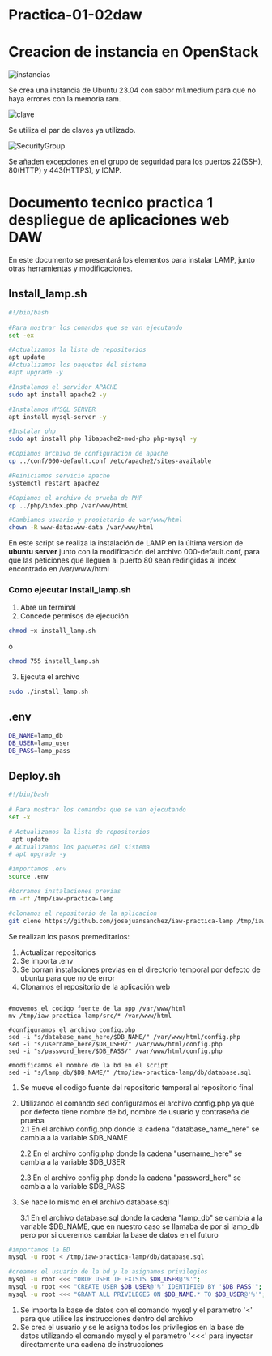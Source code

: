 # Practica-01-02daw
# Creacion de instancia en OpenStack

![instancias](https://github.com/LuzSerranoDiaz/Practica-01-02daw/assets/125549381/cb6ec693-303b-4bea-b9ea-75ae71bdee5f)

Se crea una instancia de Ubuntu 23.04 con sabor m1.medium para que no haya errores con la memoria ram.

![clave](https://github.com/LuzSerranoDiaz/Practica-01-02daw/assets/125549381/41dd7bcc-a631-4323-a825-813bd2620d8a)

Se utiliza el par de claves ya utilizado.

![SecurityGroup](https://github.com/LuzSerranoDiaz/Practica-01-02daw/assets/125549381/649d64bb-5727-49a7-8932-cee79d389bf4)

Se añaden excepciones en el grupo de seguridad para los puertos 22(SSH), 80(HTTP) y 443(HTTPS), y ICMP.

# Documento tecnico practica 1 despliegue de aplicaciones web DAW

En este documento se presentará los elementos para instalar LAMP, junto otras herramientas y modificaciones.

## Install_lamp.sh
```bash
#!/bin/bash
 
#Para mostrar los comandos que se van ejecutando
set -ex

#Actualizamos la lista de repositorios
apt update
#Actualizamos los paquetes del sistema
#apt upgrade -y

#Instalamos el servidor APACHE
sudo apt install apache2 -y

#Instalamos MYSQL SERVER
apt install mysql-server -y

#Instalar php 
sudo apt install php libapache2-mod-php php-mysql -y

#Copiamos archivo de configuracion de apache
cp ../conf/000-default.conf /etc/apache2/sites-available

#Reiniciamos servicio apache
systemctl restart apache2

#Copiamos el archivo de prueba de PHP
cp ../php/index.php /var/www/html

#Cambiamos usuario y propietario de var/www/html
chown -R www-data:www-data /var/www/html
```
En este script se realiza la instalación de LAMP en la última version de **ubuntu server** junto con la modificación del archivo 000-default.conf, para que las peticiones que lleguen al puerto 80 sean redirigidas al index encontrado en /var/www/html
### Como ejecutar Install_lamp.sh
1. Abre un terminal
2. Concede permisos de ejecución
 ```bash
 chmod +x install_lamp.sh
 ```
 o
 ```bash
 chmod 755 install_lamp.sh
 ```
 3. Ejecuta el archivo
 ```bash
 sudo ./install_lamp.sh
 ```
## .env
```bash
DB_NAME=lamp_db
DB_USER=lamp_user
DB_PASS=lamp_pass
```
## Deploy.sh
```bash
#!/bin/bash
 
# Para mostrar los comandos que se van ejecutando
set -x

# Actualizamos la lista de repositorios
 apt update
# ACtualizamos los paquetes del sistema
# apt upgrade -y

#importamos .env
source .env

#borramos instalaciones previas
rm -rf /tmp/iaw-practica-lamp

#clonamos el repositorio de la aplicacion
git clone https://github.com/josejuansanchez/iaw-practica-lamp /tmp/iaw-practica-lamp

```
Se realizan los pasos premeditarios:
1. Actualizar repositorios
2. Se importa .env
3. Se borran instalaciones previas en el directorio temporal por defecto de ubuntu para que no de error
4. Clonamos el repositorio de la aplicación web
```

#movemos el codigo fuente de la app /var/www/html
mv /tmp/iaw-practica-lamp/src/* /var/www/html

#configuramos el archivo config.php
sed -i "s/database_name_here/$DB_NAME/" /var/www/html/config.php
sed -i "s/username_here/$DB_USER/" /var/www/html/config.php
sed -i "s/password_here/$DB_PASS/" /var/www/html/config.php

#modificamos el nombre de la bd en el script
sed -i "s/lamp_db/$DB_NAME/" /tmp/iaw-practica-lamp/db/database.sql
```
1. Se mueve el codigo fuente del repositorio temporal al repositorio final
2. Utilizando el comando sed configuramos el archivo config.php ya que por defecto tiene nombre de bd, nombre de usuario y contraseña de prueba  
  2.1 En el archivo config.php donde la cadena "database_name_here" se cambia a la variable $DB_NAME
   
   2.2 En el archivo config.php donde la cadena "username_here" se cambia a la variable $DB_USER
   
   2.3 En el archivo config.php donde la cadena "password_here" se cambia a la variable $DB_PASS
   
3. Se hace lo mismo en el archivo database.sql
   
   3.1 En el archivo database.sql donde la cadena "lamp_db" se cambia a la variable $DB_NAME, que en nuestro caso se llamaba de por si lamp_db pero por si queremos cambiar la base de datos en el futuro
      
```bash
#importamos la BD
mysql -u root < /tmp/iaw-practica-lamp/db/database.sql

#creamos el usuario de la bd y le asignamos privilegios
mysql -u root <<< "DROP USER IF EXISTS $DB_USER@'%'";
mysql -u root <<< "CREATE USER $DB_USER@'%' IDENTIFIED BY '$DB_PASS'";
mysql -u root <<< "GRANT ALL PRIVILEGES ON $DB_NAME.* TO $DB_USER@'%'";

```
1. Se importa la base de datos con el comando mysql y el parametro '<' para que utilice las instrucciones dentro del archivo
2. Se crea el usuario y se le asigna todos los privilegios en la base de datos utilizando el comando mysql y el parametro '<<<' para inyectar directamente una cadena de instrucciones
